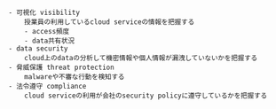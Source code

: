 
        - 可視化 visibility
            授業員の利用しているcloud serviceの情報を把握する
            - access頻度
            - data共有状況
        - data security
            cloud上のdataの分析して機密情報や個人情報が漏洩していないかを把握する
        - 脅威保護 threat protection
            malwareや不審な行動を検知する
        - 法令遵守 compliance
            cloud serviceの利用が会社のsecurity policyに遵守しているかを把握する